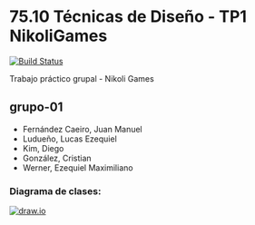 # 75.10 Técnicas de Diseño - TP1 NikoliGames
 [![Build Status](https://travis-ci.org/TP0602-01/grupo-01.svg?branch=master)](https://travis-ci.org/TP0602-01/grupo-01) 

Trabajo práctico grupal - Nikoli Games

## grupo-01
* Fernández Caeiro, Juan Manuel
* Ludueño, Lucas Ezequiel
* Kim, Diego
* González, Cristian
* Werner, Ezequiel Maximiliano

### Diagrama de clases:
 [![draw.io](https://pbs.twimg.com/profile_images/721329670063529984/gidq2wpM.jpg)](https://www.draw.io/?state={%22ids%22:[%220Bz_s0rPeoWf8cS1pUlBmdHB2Ukk%22],%22action%22:%22open%22,%22userId%22:%22100953183488003237293%22}#G0Bz_s0rPeoWf8cS1pUlBmdHB2Ukk)
